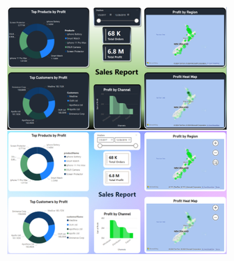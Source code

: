 ![Modern Dashboard Screenshot](ModernDashborad.png)
![Standard Dashboard Screenshot](StandarsDashboard.png)
